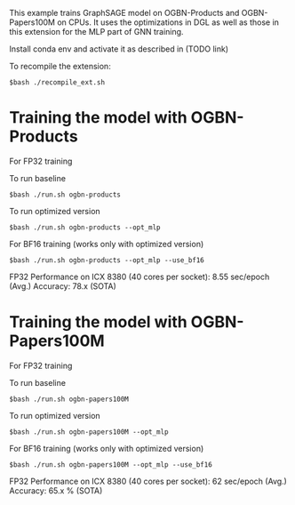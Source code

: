 
This example trains GraphSAGE model on OGBN-Products and OGBN-Papers100M on CPUs. It uses the optimizations in DGL as well as those in this extension for the MLP part of GNN training. 

Install conda env and activate it as described in (TODO link)

To recompile the extension:

```
$bash ./recompile_ext.sh
```

Training the model with OGBN-Products
=====================================

For FP32 training

To run baseline
```
$bash ./run.sh ogbn-products
```
To run optimized version
```
$bash ./run.sh ogbn-products --opt_mlp
```
For BF16 training (works only with optimized version)
```
$bash ./run.sh ogbn-products --opt_mlp --use_bf16
```
FP32 Performance on ICX 8380 (40 cores per socket): 8.55 sec/epoch (Avg.)
Accuracy: 78.x (SOTA)

Training the model with OGBN-Papers100M
=======================================

For FP32 training

To run baseline
```
$bash ./run.sh ogbn-papers100M
```
To run optimized version
```
$bash ./run.sh ogbn-papers100M --opt_mlp
```
For BF16 training (works only with optimized version)
```
$bash ./run.sh ogbn-papers100M --opt_mlp --use_bf16
```
FP32 Performance on ICX 8380 (40 cores per socket): 62 sec/epoch (Avg.)
Accuracy: 65.x % (SOTA)
